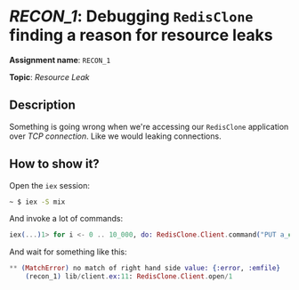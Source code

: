 # *RECON_1*: Debugging `RedisClone` finding a reason for resource leaks

**Assignment name**: `RECON_1`

**Topic**: *Resource Leak*

## Description

Something is going wrong when we're accessing our `RedisClone` application over *TCP connection*. Like we would leaking connections.

## How to show it?

Open the `iex` session:

```bash
~ $ iex -S mix
```

And invoke a lot of commands:

```elixir
iex(...)1> for i <- 0 .. 10_000, do: RedisClone.Client.command("PUT a_#{i} #{i}")
```

And wait for something like this:

```elixir
** (MatchError) no match of right hand side value: {:error, :emfile}
    (recon_1) lib/client.ex:11: RedisClone.Client.open/1
```
